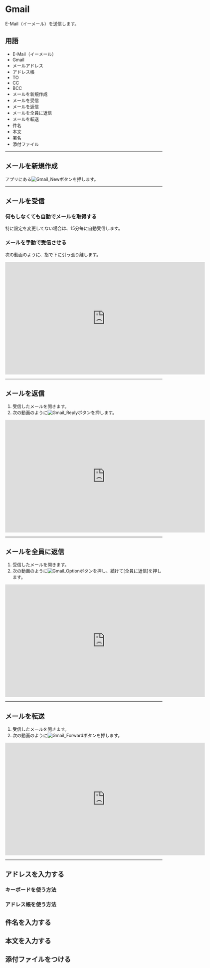 # Gmail

E-Mail（イーメール）を送信します。

## 用語

  * E-Mail（イーメール）
  * Gmail
  * メールアドレス
  * アドレス帳
  * TO
  * CC
  * BCC
  * メールを新規作成
  * メールを受信
  * メールを返信
  * メールを全員に返信
  * メールを転送
  * 件名
  * 本文
  * 署名
  * 添付ファイル

___

## メールを新規作成

アプリにある![Gmail_New](http://drive.google.com/uc?export=view&id=1I0VjCeCsM5yaaIsxxuC-VeRjLHfzROFC)ボタンを押します。

___

## メールを受信

### 何もしなくても自動でメールを取得する

  特に設定を変更してない場合は、15分毎に自動受信します。

### メールを手動で受信させる

  次の動画のように、指で下に引っ張り離します。

<iframe width="640" height="360" frameborder="0" src="https://mega.nz/embed/OVV0Wa4R#3E_u_V_sAjPX0PdotuWwwsIbmavZQ9Gkhe8r17s5Zv8" allowfullscreen ></iframe>

___

## メールを返信

  1. 受信したメールを開きます。
  2. 次の動画のように![Gmail_Reply](http://drive.google.com/uc?export=view&id=15TH_vDArpRHo9c5s4PcBn-OrR-cVCGi-)ボタンを押します。

<iframe width="640" height="360" frameborder="0" src="https://mega.nz/embed/Kcc0kQRJ#NB5VO-o6vdWRIY4x8BFwcaUM1kljjWYbZCMMQNPFc2g" allowfullscreen ></iframe>

___

## メールを全員に返信

  1. 受信したメールを開きます。
  2. 次の動画のように![Gmail_Option](http://drive.google.com/uc?export=view&id=1G8Opfs4GZnHDAMTmKFvaiFnfQej0ptwc)ボタンを押し、続けて[全員に返信]を押します。

<iframe width="640" height="360" frameborder="0" src="https://mega.nz/embed/aZMCFIrA#9JJMJ33O4WFqQ2-3a4c60Ye5oIYxZW6p1jaojJccQe0" allowfullscreen ></iframe>

___

## メールを転送

  1. 受信したメールを開きます。
  2. 次の動画のように![Gmail_Forward](http://drive.google.com/uc?export=view&id=1PBISqnAAwF5gEtzquWo8AaG5NRFvD1Si)ボタンを押します。

<iframe width="640" height="360" frameborder="0" src="https://mega.nz/embed/GYFyCAaA#oGRw6gffBqIKRDxCqe87DTXw1f7RgzrNnINjwSp_hvM" allowfullscreen ></iframe>

___

## アドレスを入力する

### キーボードを使う方法

### アドレス帳を使う方法

## 件名を入力する

## 本文を入力する

## 添付ファイルをつける
